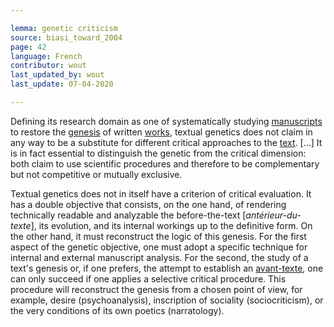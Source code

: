 ```yaml
---

lemma: genetic criticism
source: biasi_toward_2004
page: 42
language: French
contributor: wout
last_updated_by: wout
last_update: 07-04-2020

---
```


Defining its research domain as one of systematically studying [manuscripts](manuscript.html) to restore the [genesis](genesis.html) of written [works](work.html), textual genetics does not claim in any way to be a substitute for different critical approaches to the [text](text.html). [...] It is in fact essential to distinguish the genetic from the critical dimension: both claim to use scientific procedures and therefore to be complementary but not competitive or mutually exclusive.

Textual genetics does not in itself have a criterion of critical evaluation. It has a double objective that consists, on the one hand, of rendering technically readable and analyzable the before-the-text [_antérieur-du-texte_], its evolution, and its internal workings up to the definitive form. On the other hand, it must reconstruct the logic of this genesis. For the first aspect of the genetic objective, one must adopt a specific technique for internal and external manuscript analysis. For the second, the study of a text's genesis or, if one prefers, the attempt to establish an [avant-texte](avantTexte), one can only succeed if one applies a selective critical procedure. This procedure will reconstruct the genesis from a chosen point of view, for example, desire (psychoanalysis), inscription of sociality (sociocriticism), or the very conditions of its own poetics (narratology).

